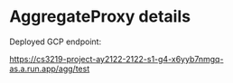 # AggregateProxy details

Deployed GCP endpoint: 

https://cs3219-project-ay2122-2122-s1-g4-x6yyb7nmgq-as.a.run.app/agg/test
